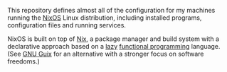 This repository defines almost all of the
configuration for my machines running the [NixOS](https://nixos.org/) Linux
distribution, including installed programs, configuration files and running
services.

NixOS is built on top of [Nix](https://nixos.org/manual/nix/stable/#chap-introduction),
a package manager and build system with a declarative approach based on a
[lazy](https://en.wikipedia.org/wiki/Lazy_evaluation)
[functional programming](https://en.wikipedia.org/wiki/Functional_programming)
language. (See [GNU Guix](https://guix.gnu.org/)
for an alternative with a stronger focus on software freedoms.)
